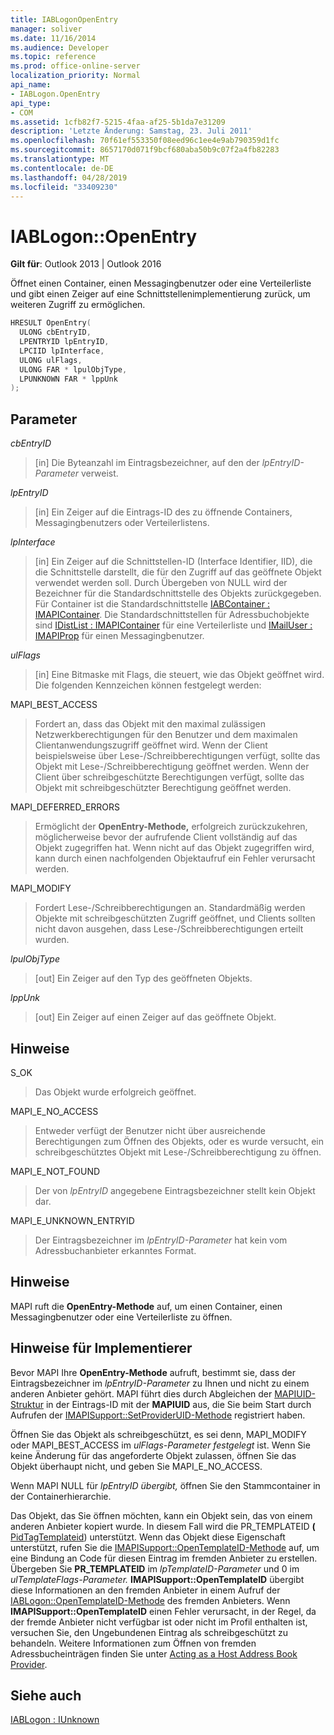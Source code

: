 ```yaml
---
title: IABLogonOpenEntry
manager: soliver
ms.date: 11/16/2014
ms.audience: Developer
ms.topic: reference
ms.prod: office-online-server
localization_priority: Normal
api_name:
- IABLogon.OpenEntry
api_type:
- COM
ms.assetid: 1cfb82f7-5215-4faa-af25-5b1da7e31209
description: 'Letzte Änderung: Samstag, 23. Juli 2011'
ms.openlocfilehash: 70f61ef553350f08eed96c1ee4e9ab790359d1fc
ms.sourcegitcommit: 8657170d071f9bcf680aba50b9c07f2a4fb82283
ms.translationtype: MT
ms.contentlocale: de-DE
ms.lasthandoff: 04/28/2019
ms.locfileid: "33409230"
---
```

# <a name="iablogonopenentry"></a>IABLogon::OpenEntry

  
  
**Gilt für**: Outlook 2013 | Outlook 2016 
  
Öffnet einen Container, einen Messagingbenutzer oder eine Verteilerliste und gibt einen Zeiger auf eine Schnittstellenimplementierung zurück, um weiteren Zugriff zu ermöglichen.
  
```cpp
HRESULT OpenEntry(
  ULONG cbEntryID,
  LPENTRYID lpEntryID,
  LPCIID lpInterface,
  ULONG ulFlags,
  ULONG FAR * lpulObjType,
  LPUNKNOWN FAR * lppUnk
);
```

## <a name="parameters"></a>Parameter

 _cbEntryID_
  
> [in] Die Byteanzahl im Eintragsbezeichner, auf den der  _lpEntryID-Parameter_ verweist. 
    
 _lpEntryID_
  
> [in] Ein Zeiger auf die Eintrags-ID des zu öffnende Containers, Messagingbenutzers oder Verteilerlistens.
    
 _lpInterface_
  
> [in] Ein Zeiger auf die Schnittstellen-ID (Interface Identifier, IID), die die Schnittstelle darstellt, die für den Zugriff auf das geöffnete Objekt verwendet werden soll. Durch Übergeben von NULL wird der Bezeichner für die Standardschnittstelle des Objekts zurückgegeben. Für Container ist die Standardschnittstelle [IABContainer : IMAPIContainer](iabcontainerimapicontainer.md). Die Standardschnittstellen für Adressbuchobjekte sind [IDistList : IMAPIContainer](idistlistimapicontainer.md) für eine Verteilerliste und [IMailUser : IMAPIProp](imailuserimapiprop.md) für einen Messagingbenutzer. 
    
 _ulFlags_
  
> [in] Eine Bitmaske mit Flags, die steuert, wie das Objekt geöffnet wird. Die folgenden Kennzeichen können festgelegt werden:
    
MAPI_BEST_ACCESS 
  
> Fordert an, dass das Objekt mit den maximal zulässigen Netzwerkberechtigungen für den Benutzer und dem maximalen Clientanwendungszugriff geöffnet wird. Wenn der Client beispielsweise über Lese-/Schreibberechtigungen verfügt, sollte das Objekt mit Lese-/Schreibberechtigung geöffnet werden. Wenn der Client über schreibgeschützte Berechtigungen verfügt, sollte das Objekt mit schreibgeschützter Berechtigung geöffnet werden.
    
MAPI_DEFERRED_ERRORS 
  
> Ermöglicht der **OpenEntry-Methode,** erfolgreich zurückzukehren, möglicherweise bevor der aufrufende Client vollständig auf das Objekt zugegriffen hat. Wenn nicht auf das Objekt zugegriffen wird, kann durch einen nachfolgenden Objektaufruf ein Fehler verursacht werden. 
    
MAPI_MODIFY 
  
> Fordert Lese-/Schreibberechtigungen an. Standardmäßig werden Objekte mit schreibgeschützten Zugriff geöffnet, und Clients sollten nicht davon ausgehen, dass Lese-/Schreibberechtigungen erteilt wurden.
    
 _lpulObjType_
  
> [out] Ein Zeiger auf den Typ des geöffneten Objekts.
    
 _lppUnk_
  
> [out] Ein Zeiger auf einen Zeiger auf das geöffnete Objekt.
    
## <a name="remarks"></a>Hinweise

S_OK 
  
> Das Objekt wurde erfolgreich geöffnet.
    
MAPI_E_NO_ACCESS 
  
> Entweder verfügt der Benutzer nicht über ausreichende Berechtigungen zum Öffnen des Objekts, oder es wurde versucht, ein schreibgeschütztes Objekt mit Lese-/Schreibberechtigung zu öffnen.
    
MAPI_E_NOT_FOUND 
  
> Der von  _lpEntryID_ angegebene Eintragsbezeichner stellt kein Objekt dar. 
    
MAPI_E_UNKNOWN_ENTRYID 
  
> Der Eintragsbezeichner im  _lpEntryID-Parameter_ hat kein vom Adressbuchanbieter erkanntes Format. 
    
## <a name="remarks"></a>Hinweise

MAPI ruft die **OpenEntry-Methode** auf, um einen Container, einen Messagingbenutzer oder eine Verteilerliste zu öffnen. 
  
## <a name="notes-to-implementers"></a>Hinweise für Implementierer

Bevor MAPI Ihre **OpenEntry-Methode** aufruft, bestimmt sie, dass der Eintragsbezeichner im  _lpEntryID-Parameter_ zu Ihnen und nicht zu einem anderen Anbieter gehört. MAPI führt dies durch Abgleichen der [MAPIUID-Struktur](mapiuid.md) in der Eintrags-ID mit der **MAPIUID** aus, die Sie beim Start durch Aufrufen der [IMAPISupport::SetProviderUID-Methode](imapisupport-setprovideruid.md) registriert haben. 
  
Öffnen Sie das Objekt als schreibgeschützt, es sei denn, MAPI_MODIFY oder MAPI_BEST_ACCESS im  _ulFlags-Parameter festgelegt_ ist. Wenn Sie keine Änderung für das angeforderte Objekt zulassen, öffnen Sie das Objekt überhaupt nicht, und geben Sie MAPI_E_NO_ACCESS. 
  
Wenn MAPI NULL für  _lpEntryID übergibt,_ öffnen Sie den Stammcontainer in der Containerhierarchie.
  
Das Objekt, das Sie öffnen möchten, kann ein Objekt sein, das von einem anderen Anbieter kopiert wurde. In diesem Fall wird die PR_TEMPLATEID **(** [PidTagTemplateid](pidtagtemplateid-canonical-property.md)) unterstützt. Wenn das Objekt diese Eigenschaft unterstützt, rufen Sie die [IMAPISupport::OpenTemplateID-Methode](imapisupport-opentemplateid.md) auf, um eine Bindung an Code für diesen Eintrag im fremden Anbieter zu erstellen. Übergeben Sie **PR_TEMPLATEID** im _lpTemplateID-Parameter_ und 0 im _ulTemplateFlags-Parameter._ **IMAPISupport::OpenTemplateID** übergibt diese Informationen an den fremden Anbieter in einem Aufruf der [IABLogon::OpenTemplateID-Methode](iablogon-opentemplateid.md) des fremden Anbieters. Wenn **IMAPISupport::OpenTemplateID** einen Fehler verursacht, in der Regel, da der fremde Anbieter nicht verfügbar ist oder nicht im Profil enthalten ist, versuchen Sie, den Ungebundenen Eintrag als schreibgeschützt zu behandeln. Weitere Informationen zum Öffnen von fremden Adressbucheinträgen finden Sie unter [Acting as a Host Address Book Provider](acting-as-a-host-address-book-provider.md).
  
## <a name="see-also"></a>Siehe auch



[IABLogon : IUnknown](iablogoniunknown.md)

